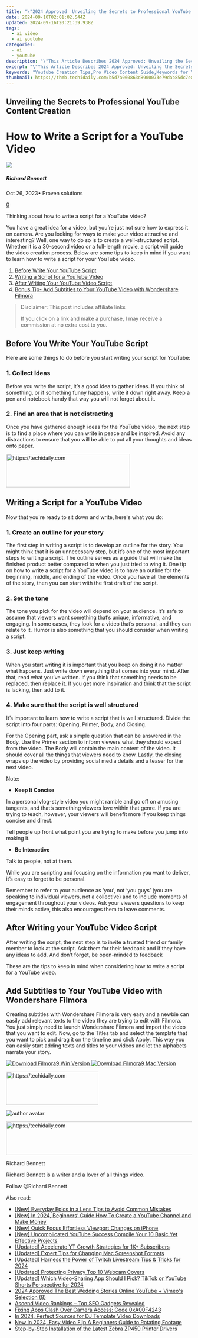 ```yaml
---
title: "\"2024 Approved  Unveiling the Secrets to Professional YouTube Content Creation\""
date: 2024-09-10T02:01:02.544Z
updated: 2024-09-16T20:21:39.938Z
tags:
  - ai video
  - ai youtube
categories:
  - ai
  - youtube
description: "\"This Article Describes 2024 Approved: Unveiling the Secrets to Professional YouTube Content Creation\""
excerpt: "\"This Article Describes 2024 Approved: Unveiling the Secrets to Professional YouTube Content Creation\""
keywords: "Youtube Creation Tips,Pro Video Content Guide,Keywords for YouTube Success,Video Production Strategies,Mastering YouTube Marketing,Engaging Online Video Formats,SEO in Video Content"
thumbnail: https://thmb.techidaily.com/b5d7a060863d8900073e79dab85dc7e851c9bee60e59b4a6159a2401dabd161b.jpg
---
```


## Unveiling the Secrets to Professional YouTube Content Creation

# How to Write a Script for a YouTube Video

![](https://images.wondershare.com/filmora/article-images/richard-bennett.jpg)

##### Richard Bennett

 Oct 26, 2023• Proven solutions

[0](#commentsBoxSeoTemplate)

Thinking about how to write a script for a YouTube video?

You have a great idea for a video, but you’re just not sure how to express it on camera. Are you looking for ways to make your video attractive and interesting? Well, one way to do so is to create a well-structured script. Whether it is a 30-second video or a full-length movie, a script will guide the video creation process. Below are some tips to keep in mind if you want to learn how to write a script for your YouTube video.

1. [Before Write Your YouTube Script](#before)
2. [Writing a Script for a YouTube Video](#writing)
3. [After Writing Your YouTube Video Script](#after)
4. [Bonus Tip- Add Subtitles to Your YouTube Video with Wondershare Filmora](#bonus)

>  Disclaimer: This post includes affiliate links
>
>  If you click on a link and make a purchase, I may receive a commission at no extra cost to you.
>

## Before You Write Your YouTube Script

Here are some things to do before you start writing your script for YouTube:

### 1\. Collect Ideas

Before you write the script, it’s a good idea to gather ideas. If you think of something, or if something funny happens, write it down right away. Keep a pen and notebook handy that way you will not forget about it.

### 2\. Find an area that is not distracting

Once you have gathered enough ideas for the YouTube video, the next step is to find a place where you can write in peace and be inspired. Avoid any distractions to ensure that you will be able to put all your thoughts and ideas onto paper.

<!-- affiliate ads begin -->
<a href="https://aligracehair.sjv.io/c/5597632/2115934/19272" target="_top" id="2115934">
  <img src="//a.impactradius-go.com/display-ad/19272-2115934" border="0" alt="https://techidaily.com" width="336" height="90"/>
</a>
<img height="0" width="0" src="https://aligracehair.sjv.io/i/5597632/2115934/19272" style="position:absolute;visibility:hidden;" border="0" />
<!-- affiliate ads end -->

## Writing a Script for a YouTube Video

Now that you're ready to sit down and write, here's what you do:

### 1\. Create an outline for your story

The first step in writing a script is to develop an outline for the story. You might think that it is an unnecessary step, but it’s one of the most important steps to writing a script. The outline serves as a guide that will make the finished product better compared to when you just tried to wing it. One tip on how to write a script for a YouTube video is to have an outline for the beginning, middle, and ending of the video. Once you have all the elements of the story, then you can start with the first draft of the script.

### 2\. Set the tone

The tone you pick for the video will depend on your audience. It’s safe to assume that viewers want something that’s unique, informative, and engaging. In some cases, they look for a video that’s personal, and they can relate to it. Humor is also something that you should consider when writing a script.

### 3\. Just keep writing

When you start writing it is important that you keep on doing it no matter what happens. Just write down everything that comes into your mind. After that, read what you’ve written. If you think that something needs to be replaced, then replace it. If you get more inspiration and think that the script is lacking, then add to it.

### 4\. Make sure that the script is well structured

It’s important to learn how to write a script that is well structured. Divide the script into four parts: Opening, Primer, Body, and Closing.

For the Opening part, ask a simple question that can be answered in the Body. Use the Primer section to inform viewers what they should expect from the video. The Body will contain the main content of the video. It should cover all the things that viewers need to know. Lastly, the closing wraps up the video by providing social media details and a teaser for the next video.

Note:

* **Keep It Concise**

In a personal vlog-style video you might ramble and go off on amusing tangents, and that’s something viewers love within that genre. If you are trying to teach, however, your viewers will benefit more if you keep things concise and direct.

Tell people up front what point you are trying to make before you jump into making it.

* **Be Interactive**

Talk to people, not at them.

While you are scripting and focusing on the information you want to deliver, it’s easy to forget to be personal.

Remember to refer to your audience as ‘you’, not ‘you guys’ (you are speaking to individual viewers, not a collective) and to include moments of engagement throughout your videos. Ask your viewers questions to keep their minds active, this also encourages them to leave comments.

## After Writing your YouTube Video Script

After writing the script, the next step is to invite a trusted friend or family member to look at the script. Ask them for their feedback and if they have any ideas to add. And don’t forget, be open-minded to feedback

These are the tips to keep in mind when considering how to write a script for a YouTube video.

## Add Subtitles to Your YouTube Video with Wondershare Filmora

Creating subtitles with Wondershare Filmora is very easy and a newbie can easily add relevant texts to the video they are trying to edit with Filmora. You just simply need to launch Wondershare Filmora and import the video that you want to edit. Now, go to the Titles tab and select the template that you want to pick and drag it on the timeline and click Apply. This way you can easily start adding texts and titles to your videos and let the alphabets narrate your story.

[![Download Filmora9 Win Version](https://images.wondershare.com/filmora/guide/download-btn-win.jpg) ](https://tools.techidaily.com/wondershare/filmora/download/) [![Download Filmora9 Mac Version](https://images.wondershare.com/filmora/guide/download-btn-mac.jpg) ](https://tools.techidaily.com/wondershare/filmora/download/)

<!-- affiliate ads begin -->
<a href="https://aligracehair.sjv.io/c/5597632/2115944/19272" target="_top" id="2115944">
  <img src="//a.impactradius-go.com/display-ad/19272-2115944" border="0" alt="https://techidaily.com" width="250" height="90"/>
</a>
<img height="0" width="0" src="https://aligracehair.sjv.io/i/5597632/2115944/19272" style="position:absolute;visibility:hidden;" border="0" />
<!-- affiliate ads end -->

![author avatar](https://images.wondershare.com/filmora/article-images/richard-bennett.jpg)

<!-- affiliate ads begin -->
<a href="https://bluettiit.sjv.io/c/5597632/2114267/17093" target="_top" id="2114267">
  <img src="//a.impactradius-go.com/display-ad/17093-2114267" border="0" alt="https://techidaily.com" width="728" height="90"/>
</a>
<img height="0" width="0" src="https://bluettiit.sjv.io/i/5597632/2114267/17093" style="position:absolute;visibility:hidden;" border="0" />
<!-- affiliate ads end -->

Richard Bennett

Richard Bennett is a writer and a lover of all things video.

Follow @Richard Bennett

<ins class="adsbygoogle"
     style="display:block"
     data-ad-format="autorelaxed"
     data-ad-client="ca-pub-7571918770474297"
     data-ad-slot="1223367746"></ins>

<ins class="adsbygoogle"
     style="display:block"
     data-ad-client="ca-pub-7571918770474297"
     data-ad-slot="8358498916"
     data-ad-format="auto"
     data-full-width-responsive="true"></ins>

<span class="atpl-alsoreadstyle">Also read:</span>
<div><ul>
<li><a href="https://youtube-web.techidaily.com/veryday-epics-in-a-lens-tips-to-avoid-common-mistakes/"><u>[New] Everyday Epics in a Lens Tips to Avoid Common Mistakes</u></a></li>
<li><a href="https://youtube-web.techidaily.com/n-2024-beginners-guide-how-to-create-a-youtube-channel-and-make-money/"><u>[New] In 2024, Beginners’ Guide How To Create a YouTube Channel and Make Money</u></a></li>
<li><a href="https://fox-cloud.techidaily.com/new-quick-focus-effortless-viewport-changes-on-iphone/"><u>[New] Quick Focus Effortless Viewport Changes on iPhone</u></a></li>
<li><a href="https://youtube-web.techidaily.com/ncomplicated-youtube-success-compile-your-10-basic-yet-effective-projects/"><u>[New] Uncomplicated YouTube Success Compile Your 10 Basic Yet Effective Projects</u></a></li>
<li><a href="https://youtube-web.techidaily.com/ed-accelerate-yt-growth-strategies-for-1kplus-subscribers/"><u>[Updated] Accelerate YT Growth Strategies for 1K+ Subscribers</u></a></li>
<li><a href="https://screen-recording.techidaily.com/updated-expert-tips-for-changing-mac-screenshot-formats/"><u>[Updated] Expert Tips for Changing Mac Screenshot Formats</u></a></li>
<li><a href="https://twitter-videos.techidaily.com/updated-harness-the-power-of-twitch-livestream-tips-and-tricks-for-2024/"><u>[Updated] Harness the Power of Twitch Livestream Tips & Tricks for 2024</u></a></li>
<li><a href="https://screen-sharing-recording.techidaily.com/updated-protecting-privacy-top-10-webcam-covers/"><u>[Updated] Protecting Privacy Top 10 Webcam Covers</u></a></li>
<li><a href="https://youtube-web.techidaily.com/ed-which-video-sharing-app-should-i-pick-tiktok-or-youtube-shorts-perspective-for-2024/"><u>[Updated] Which Video-Sharing App Should I Pick? TikTok or YouTube Shorts Perspective for 2024</u></a></li>
<li><a href="https://youtube-web.techidaily.com/approved-the-best-wedding-stories-online-youtube-plus-vimeos-selection-8/"><u>2024 Approved The Best Wedding Stories Online YouTube + Vimeo's Selection (8)</u></a></li>
<li><a href="https://youtube-web.techidaily.com/d-video-rankings-top-seo-gadgets-revealed/"><u>Ascend Video Rankings – Top SEO Gadgets Revealed</u></a></li>
<li><a href="https://win11-tips.techidaily.com/fixing-apps-clash-over-camera-access-code-0xa00f4243/"><u>Fixing Apps Clash Over Camera Access: Code 0xA00F4243</u></a></li>
<li><a href="https://youtube-stream.techidaily.com/in-2024-perfect-sources-for-dj-template-video-downloads/"><u>In 2024, Perfect Sources for DJ Template Video Downloads</u></a></li>
<li><a href="https://smart-video-creator.techidaily.com/new-in-2024-easy-video-flip-a-beginners-guide-to-rotating-footage/"><u>New In 2024, Easy Video Flip A Beginners Guide to Rotating Footage</u></a></li>
<li><a href="https://win-dash.techidaily.com/step-by-step-installation-of-the-latest-zebra-zp450-printer-drivers/"><u>Step-by-Step Installation of the Latest Zebra ZP450 Printer Drivers</u></a></li>
</ul></div>

